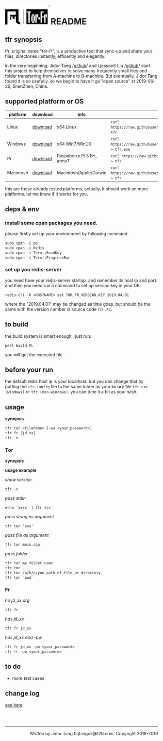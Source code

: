 <span style="float:left">
<img src="./img/tor_fr_icon.png" >
</img>
</span>

# README 

## tfr synopsis
tfr, original name "tor-fr", is a productive tool that sync-up and share your files, directories instantly, efficently and elegantly.

in the very beginning, Jidor Tang /[github](https://github.com/tlqtangok)/ and LjessonS Liu /[github](https://github.com/LjessonS)/ start this project 
to help themselves to solve many frequently small files and folder transferring from A-machine to B-machine. But eventually, Jidor Tang
found it is so usefully, so we begin to have it go "open source" at 2019-06-26, ShenZhen, China.

## supported platform or OS


platform | download | info | command download
---|---|---|---
Linux | [download](https://raw.githubusercontent.com/tlqtangok/tfr/master/rel/linux/tfr) | x64 Linux | `curl https://raw.githubusercontent.com/tlqtangok/tfr/master/rel/linux/tfr > tfr`
Windows | [download](https://raw.githubusercontent.com/tlqtangok/tfr/master/rel/win/tfr.exe) | x64 Win7/Win10 | `curl https://raw.githubusercontent.com/tlqtangok/tfr/master/rel/win/tfr.exe > tfr.exe`
Pi | [download](https://raw.githubusercontent.com/tlqtangok/tfr/master/rel/pi/tfr) | Raspaberry Pi 3 B+, armv7 | `curl https://raw.githubusercontent.com/tlqtangok/tfr/master/rel/pi/tfr > tfr`
Macintosh | [download](https://raw.githubusercontent.com/tlqtangok/tfr/master/rel/darwin/tfr) | Macintosh/Apple/Darwin | `curl https://raw.githubusercontent.com/tlqtangok/tfr/master/rel/darwin/tfr > tfr`


this are these already tested platforms, actually, it should work on more platforms. let me know if it works for you.

## deps & env

### install some cpan packages you need. 
please firstly set up your environment by following command:

```
sudo cpan -i pp
sudo cpan -i Redis
sudo cpan -i Term::ReadKey
sudo cpan -i Term::ProgressBar
```
### set up you redis-server
you need have your redis-server startup. and remember its host ip and port.
and then you need run a command to set up version key in your DB.

```
redis-cli -h <HOSTNAME> set TOR_FR_VERSION_KEY 2019.04.01
```

where the "2019.04.01" may be changed as time goes, but should be the same with the version number in source code `tfr.PL`.

## to build

the build system is smart enough , just run:
``` 
perl build.PL
```

you will get the executed file.



## before your run
the default redis host ip is your localhost. but you can change that by putting the `tfr.config` file to the same folder as your 
binary file `tfr.exe (windows)` or `tfr (non-windows)`. you can tune it a bit as your wish.

## usage

**synopsis**

```
tfr tor <filename> [-pw <your_password>]
tfr fr [jd_xx]
tfr -v
```

### Tor

**synopsis**


**usage example**

*show version* 

```
tfr -v
```

*pass stdin*
```
echo 'xxxx' | tfr tor

```

*pass string as argument*
```
tfr tor 'xxx'
```


*pass file as argument*
```
tfr tor main.cpp
```


*pass folder*
```
tfr tor my_folder_name 
tfr tor .
tfr tor /a/b/c/you_path_of_file_or_directory
tfr tor `pwd`
```


### Fr

*no jd_xx arg*
```
tfr fr 
```


*has jd_xx*
```
tfr fr jd_xx
```
*has jd_xx and -pw*
```
tfr fr jd_xx -pw <your_password>
tfr fr -pw <your_password>
```

## to do
- more test cases 

## change log 

[see here](./commit_history/change_log.md)



<br>
<br>

---
<div syle="font-size:41px" align=right >
    Written by Jidor Tang tlqtangok@126.com. Copyright 2018-2019
</div>
